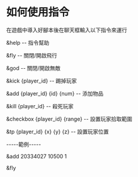 # 如何使用指令
在遊戲中導入好腳本後在聊天框輸入以下指令來運行

&help
-- 指令幫助

&fly
-- 關閉/開啟飛行

&god
-- 關閉/開啟無敵

&kick {player_id}
-- 踢掉玩家

&add {player_id} {id} {num}
-- 添加物品

&kill {player_id}
-- 殺死玩家

&checkbox {player_id} {range}
-- 設置玩家拾取範圍

&tp {player_id} {x} {y} {z}
-- 設置玩家位置

-----範例-----

&add 20334027 10500 1

&fly
